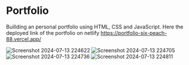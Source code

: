 # Portfolio
 Buillding an personal portfolio using HTML, CSS and JavaScript.
 Here the deployed link of the portfolio on netlify
 https://portfolio-six-peach-88.vercel.app/



![Screenshot 2024-07-13 224622](https://github.com/user-attachments/assets/1fd74b0b-392d-4efb-b9d1-25d06f7ecfb5)
![Screenshot 2024-07-13 224705](https://github.com/user-attachments/assets/335d01b1-3de9-4b61-847f-e331c1ce0e27)
![Screenshot 2024-07-13 224736](https://github.com/user-attachments/assets/7acb60c8-22af-4d8d-93cd-31c5a2970ce7)
![Screenshot 2024-07-13 224811](https://github.com/user-attachments/assets/c8bf21d0-e37a-455b-93b7-9772534df3f6)
